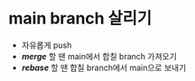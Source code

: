 # main branch 살리기
* 자유롭게 push
* ___merge___ 할 땐 main에서 합칠 branch 가져오기
* ___rebase___ 할 땐 합칠 branch에서 main으로 보내기
